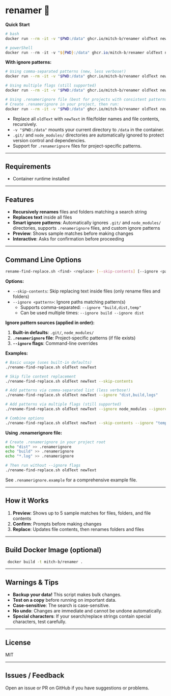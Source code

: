 # renamer 🔀

**Quick Start**

```bash
# bash
docker run --rm -it -v "$PWD:/data" ghcr.io/mitch-b/renamer oldText newText
```

```powershell
# powerShell
docker run --rm -it -v "${PWD}:/data" ghcr.io/mitch-b/renamer oldText newText
```

**With ignore patterns:**

```bash
# Using comma-separated patterns (new, less verbose!)
docker run --rm -it -v "$PWD:/data" ghcr.io/mitch-b/renamer oldText newText --ignore "dist,build,logs"

# Using multiple flags (still supported)
docker run --rm -it -v "$PWD:/data" ghcr.io/mitch-b/renamer oldText newText --ignore node_modules --ignore dist

# Using .renamerignore file (best for projects with consistent patterns)
# Create .renamerignore in your project, then run:
docker run --rm -it -v "$PWD:/data" ghcr.io/mitch-b/renamer oldText newText
```

- Replace all `oldText` with `newText` in file/folder names and file contents, recursively.
- `-v "$PWD:/data"` mounts your current directory to `/data` in the container.
- `.git/` and `node_modules/` directories are automatically ignored to protect version control and dependencies.
- Support for `.renamerignore` files for project-specific patterns.

---

## Requirements
- Container runtime installed

---

## Features
- **Recursively renames** files and folders matching a search string
- **Replaces text** inside all files
- **Smart ignore patterns**: Automatically ignores `.git/` and `node_modules/` directories, supports `.renamerignore` files, and custom ignore patterns
- **Preview**: Shows sample matches before making changes
- **Interactive**: Asks for confirmation before proceeding

---

## Command Line Options

```bash
rename-find-replace.sh <find> <replace> [--skip-contents] [--ignore <pattern>]...
```

**Options:**
- `--skip-contents`: Skip replacing text inside files (only rename files and folders)
- `--ignore <pattern>`: Ignore paths matching pattern(s)
  - Supports comma-separated: `--ignore "build,dist,temp"`
  - Can be used multiple times: `--ignore build --ignore dist`

**Ignore pattern sources (applied in order):**
1. **Built-in defaults**: `.git/`, `node_modules/`
2. **`.renamerignore` file**: Project-specific patterns (if file exists)
3. **`--ignore` flags**: Command-line overrides

**Examples:**
```bash
# Basic usage (uses built-in defaults)
./rename-find-replace.sh oldText newText

# Skip file content replacement
./rename-find-replace.sh oldText newText --skip-contents

# Add patterns via comma-separated list (less verbose!)
./rename-find-replace.sh oldText newText --ignore "dist,build,logs"

# Add patterns via multiple flags (still supported)
./rename-find-replace.sh oldText newText --ignore node_modules --ignore dist

# Combine options
./rename-find-replace.sh oldText newText --skip-contents --ignore "temp,cache"
```

**Using .renamerignore file:**
```bash
# Create .renamerignore in your project root
echo "dist" >> .renamerignore
echo "build" >> .renamerignore
echo "*.log" >> .renamerignore

# Then run without --ignore flags
./rename-find-replace.sh oldText newText
```

See `.renamerignore.example` for a comprehensive example file.

---

## How it Works
1. **Preview**: Shows up to 5 sample matches for files, folders, and file contents
2. **Confirm**: Prompts before making changes
3. **Replace**: Updates file contents, then renames folders and files

---

## Build Docker Image (optional)

```bash
 docker build -t mitch-b/renamer .
```

---

## Warnings & Tips
- **Backup your data!** This script makes bulk changes.
- **Test on a copy** before running on important data.
- **Case-sensitive**: The search is case-sensitive.
- **No undo**: Changes are immediate and cannot be undone automatically.
- **Special characters**: If your search/replace strings contain special characters, test carefully.

---

## License
MIT

---

## Issues / Feedback
Open an issue or PR on GitHub if you have suggestions or problems.
